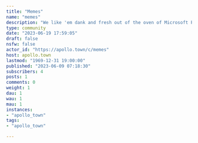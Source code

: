 ```yaml
---
title: "Memes" 
name: "memes"
description: "We like 'em dank and fresh out of the oven of Microsoft Paint"
type: community
date: "2023-06-19 17:59:05"
draft: false
nsfw: false
actor_id: "https://apollo.town/c/memes"
host: apollo.town
lastmod: "1969-12-31 19:00:00"
published: "2023-06-09 07:18:30"
subscribers: 4
posts: 1
comments: 0
weight: 1
dau: 1
wau: 1
mau: 1
instances:
- "apollo_town"
tags: 
- "apollo_town"

---
```


